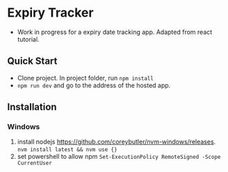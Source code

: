 # Expiry Tracker
- Work in progress for a expiry date tracking app. Adapted from react tutorial.

## Quick Start
- Clone project. In project folder, run `npm install`
- `npm run dev` and go to the address of the hosted app.  

## Installation
### Windows
1. install nodejs https://github.com/coreybutler/nvm-windows/releases. `nvm install latest && nvm use {}`
1. set powershell to allow npm 	`Set-ExecutionPolicy RemoteSigned -Scope CurrentUser`